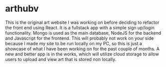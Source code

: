 # arthubv

This is the original art website I was working on before deciding to refactor the front end using React. It is a fullstack app with a simple sign up/login functionality. Mongo is used as the main database, NodeJS for the backend and Javascript for the frontend. This will probably not work on your side because I made my site to be run locally on my PC, so this is just a showcase of what I have been working on for the past couple of months. A new and better app is in the works, which will utilize cloud storage to allow users to upload and view art that is stored non locally. 
